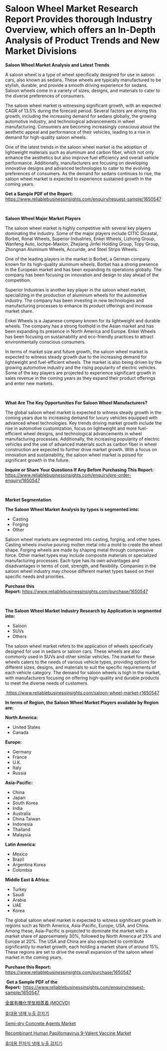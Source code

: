 <p><h1>Saloon Wheel Market Research Report Provides thorough Industry Overview, which offers an In-Depth Analysis of Product Trends and New Market Divisions</h1></p><p><strong>Saloon Wheel Market Analysis and Latest Trends</strong></p>
<p><p>A saloon wheel is a type of wheel specifically designed for use in saloon cars, also known as sedans. These wheels are typically manufactured to be stylish, durable, and provide a smooth driving experience for sedans. Saloon wheels come in a variety of sizes, designs, and materials to cater to the diverse preferences of consumers.</p><p>The saloon wheel market is witnessing significant growth, with an expected CAGR of 13.5% during the forecast period. Several factors are driving this growth, including the increasing demand for sedans globally, the growing automotive industry, and technological advancements in wheel manufacturing. Consumers are becoming increasingly conscious about the aesthetic appeal and performance of their vehicles, leading to a rise in demand for high-quality saloon wheels.</p><p>One of the latest trends in the saloon wheel market is the adoption of lightweight materials such as aluminum and carbon fiber, which not only enhance the aesthetics but also improve fuel efficiency and overall vehicle performance. Additionally, manufacturers are focusing on developing innovative designs and advanced technologies to cater to the evolving preferences of consumers. As the demand for sedans continues to rise, the saloon wheel market is expected to experience sustained growth in the coming years.</p></p>
<p><strong>Get a Sample PDF of the Report:&nbsp;</strong> <a href="https://www.reliablebusinessinsights.com/enquiry/request-sample/1650547">https://www.reliablebusinessinsights.com/enquiry/request-sample/1650547</a></p>
<p>&nbsp;</p>
<p><strong>Saloon Wheel Major Market Players</strong></p>
<p><p>The saloon wheel market is highly competitive with several key players dominating the industry. Some of the major players include CITIC Dicastal, Borbet, Ronal Wheels, Superior Industries, Enkei Wheels, Lizhong Group, Wanfeng Auto, Iochpe-Maxion, Zhejiang Jinfei Holding Group, Topy Group, Zhongnan Aluminum Wheels, Accuride, and Steel Strips Wheels.</p><p>One of the leading players in the market is Borbet, a German company known for its high-quality aluminum wheels. Borbet has a strong presence in the European market and has been expanding its operations globally. The company has been focusing on innovation and design to stay ahead of the competition.</p><p>Superior Industries is another key player in the saloon wheel market, specializing in the production of aluminum wheels for the automotive industry. The company has been investing in new technologies and manufacturing processes to enhance its product offerings and increase market share.</p><p>Enkei Wheels is a Japanese company known for its lightweight and durable wheels. The company has a strong foothold in the Asian market and has been expanding its presence in North America and Europe. Enkei Wheels has been focusing on sustainability and eco-friendly practices to attract environmentally conscious consumers.</p><p>In terms of market size and future growth, the saloon wheel market is expected to witness steady growth due to the increasing demand for lightweight and fuel-efficient wheels. The market is also being driven by the growing automotive industry and the rising popularity of electric vehicles. Some of the key players are projected to experience significant growth in sales revenue in the coming years as they expand their product offerings and enter new markets.</p></p>
<p>&nbsp;</p>
<p><strong>What Are The Key Opportunities For Saloon Wheel Manufacturers?</strong></p>
<p><p>The global saloon wheel market is expected to witness steady growth in the coming years due to increasing demand for luxury vehicles equipped with advanced wheel technologies. Key trends driving market growth include the rise in automotive customization, focus on lightweight and more fuel-efficient wheel designs, and technological advancements in wheel manufacturing processes. Additionally, the increasing popularity of electric vehicles and the use of advanced materials such as carbon fiber in wheel construction are expected to further drive market growth. With a focus on innovation and sustainability, the saloon wheel market is poised for significant growth in the future.</p></p>
<p><strong>Inquire or Share Your Questions If Any Before Purchasing This Report:</strong> <a href="https://www.reliablebusinessinsights.com/enquiry/pre-order-enquiry/1650547">https://www.reliablebusinessinsights.com/enquiry/pre-order-enquiry/1650547</a></p>
<p>&nbsp;</p>
<p><strong>Market Segmentation</strong></p>
<p><strong>The Saloon Wheel Market Analysis by types is segmented into:</strong></p>
<p><ul><li>Casting</li><li>Forging</li><li>Other</li></ul></p>
<p><p>Saloon wheel markets are segmented into casting, forging, and other types. Casting wheels involve pouring molten metal into a mold to create the wheel shape. Forging wheels are made by shaping metal through compressive force. Other market types may include composite materials or specialized manufacturing processes. Each type has its own advantages and disadvantages in terms of cost, strength, and flexibility. Companies in the saloon wheel industry may choose different market types based on their specific needs and priorities.</p></p>
<p><strong>Purchase this Report:&nbsp;</strong><a href="https://www.reliablebusinessinsights.com/purchase/1650547">https://www.reliablebusinessinsights.com/purchase/1650547</a></p>
<p>&nbsp;</p>
<p><strong>The Saloon Wheel Market Industry Research by Application is segmented into:</strong></p>
<p><ul><li>Saloon</li><li>SUVs</li><li>Others</li></ul></p>
<p><p>The saloon wheel market refers to the application of wheels specifically designed for use in sedans or saloon cars. These wheels are also commonly used in SUVs and other similar vehicles. The market for these wheels caters to the needs of various vehicle types, providing options for different sizes, designs, and materials to suit the specific requirements of each vehicle category. The demand for saloon wheels is high in the market, with manufacturers focusing on offering high-quality and durable products to meet the diverse needs of customers.</p></p>
<p><a href="https://www.reliablebusinessinsights.com/saloon-wheel-market-r1650547">&nbsp;https://www.reliablebusinessinsights.com/saloon-wheel-market-r1650547</a></p>
<p><strong>In terms of Region, the Saloon Wheel Market Players available by Region are:</strong></p>
<p>
    <p> <strong> North America: </strong>
        <ul>
            <li>United States</li>
            <li>Canada</li>
        </ul>
        </p> 
    <p> <strong> Europe: </strong>
        <ul>
            <li>Germany</li>
            <li>France</li>
            <li>U.K.</li>
            <li>Italy</li>
            <li>Russia</li>
        </ul>
        </p> 
    <p> <strong> Asia-Pacific: </strong>
        <ul>
            <li>China</li>
            <li>Japan</li>
            <li>South Korea</li>
            <li>India</li>
            <li>Australia</li>
            <li>China Taiwan</li>
            <li>Indonesia</li>
            <li>Thailand</li>
            <li>Malaysia</li>
        </ul>
        </p> 
    <p> <strong> Latin America: </strong>
        <ul>
            <li>Mexico</li>
            <li>Brazil</li>
            <li>Argentina Korea</li>
            <li>Colombia</li>
        </ul>
        </p> 
    <p> <strong> Middle East & Africa: </strong>
        <ul>
            <li>Turkey</li>
            <li>Saudi</li>
            <li>Arabia</li>
            <li>UAE</li>
            <li>Korea</li>
        </ul>
    </p>
    </p>
<p><p>The global saloon wheel market is expected to witness significant growth in regions such as North America, Asia-Pacific, Europe, USA, and China. Among these, Asia-Pacific is projected to dominate the market with a market share of approximately 30%, followed by North America at 25% and Europe at 20%. The USA and China are also expected to contribute significantly to market growth, each holding a market share of around 15%. These regions are set to drive the overall expansion of the saloon wheel market in the coming years.</p></p>
<p><strong>Purchase this Report: </strong><a href="https://www.reliablebusinessinsights.com/purchase/1650547">https://www.reliablebusinessinsights.com/purchase/1650547</a></p>
<p>&nbsp;<strong>Get a Sample PDF of the Report:&nbsp;&nbsp;</strong><a href="https://www.reliablebusinessinsights.com/enquiry/request-sample/1650547">https://www.reliablebusinessinsights.com/enquiry/request-sample/1650547</a></p>
<p><strong></strong></p>
<p><p><a href="https://github.com/EstaSprer20231/Market-Research-Report-List-1/blob/main/208582994321.md">金属有機化学気相蒸着 (MOCVD)</a></p><p><a href="https://github.com/durgin521/Market-Research-Report-List-1/blob/main/741111485986.md">휴대용 냉매 누출 감지기</a></p><p><a href="https://github.com/brenzgnarento/Market-Research-Report-List-2/blob/main/semi-dry-concrete-agents-market.md">Semi-dry Concrete Agents Market</a></p><p><a href="https://github.com/MyrtisWest1/Market-Research-Report-List-1/blob/main/recombinant-human-papillomavirus-9-valent-vaccine-market.md">Recombinant Human Papillomavirus 9-Valent Vaccine Market</a></p><p><a href="https://github.com/Evans21Bill/Market-Research-Report-List-1/blob/main/300184385987.md">휴대용 전자식 냉매 누출 감지기</a></p></p>